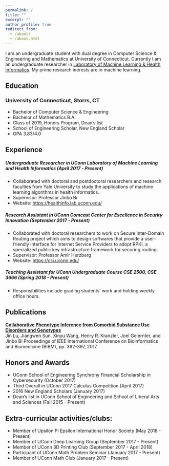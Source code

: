 ```yaml
---
permalink: /
title: ""
excerpt: ""
author_profile: true
redirect_from: 
  - /about/
  - /about.html
---
```



I am an undergraduate student with dual degree in Computer Science & Engineering and Mathematics at University of Connecticut. Currently I am an undergraduate researcher in [Laboratory of Machine Learning & Health Informatics](https://healthinfo.lab.uconn.edu/). My prime research inerests are in machine learning.

## Education
### University of Connecticut, Storrs, CT
   * Bachelor of Computer Science & Engineering
   * Bachelor of Mathematics B.A.
   * Class of 2019, Honors Program, Dean’s list
   * School of Engineering Scholar, New England Scholar
   * GPA 3.83/4.0


## Experience
##### Undergraduate Researcher in UConn Laboratory of Machine Learning and Health Informatics (April 2017 - Present)
* Collaborated with doctoral and postdoctoral researchers and research faculties from Yale
University to study the applications of machine learning algorithms in health informatics.
* Supervisor: Professor Jinbo Bi
* Website: https://healthinfo.lab.uconn.edu/

##### Research Assistant in UConn Comcast Center for Excellence in Security Innovation (September 2017 - Present)
* Collaborated with doctoral researchers to work on Secure Inter-Domain Routing project which
aims to design softwares that provide a user-friendly interface for Internet Service Providers to
adopt RPKI, a specialized public key infrastructure framework for securing routing.
* Supervisor: Professor Amir Herzberg
* Website: https://csi.uconn.edu/

##### Teaching Assistant for UConn Undergraduate Course CSE 2500, CSE 3666 (Spring 2018 - Present)
* Responsibilities include grading students’ work and holding weekly office hours.

## Publications
__[Collaborative Phenotype Inference from Comorbid Substance Use Disorders and Genotypes](http://www.engr.uconn.edu/~jinbo/doc/BIBM2017_phenotypeImputation.pdf)__  
Jin Lu, Jiangwen Sun, Xinyu Wang, Henry R. Kranzler, Joel Gelernter, and Jinbo Bi 
Proceedings of IEEE International Conference on Bioinformatics and Biomedicine (BIBM), pp. 392-397, 2017.

## Honors and Awards
* UConn School of Engineering Synchrony Financial Scholarship in Cybersecurity (October 2017)
* Third Overall in UConn 2017 Calculus Competition (April 2017)
* 2016 New England Scholars (January 2017)
* Dean’s list in UConn School of Engineering and School of Liberal Arts and Sciences (Fall 2015 - Present)

## Extra-curricular activities/clubs:
* Member of Upsilon Pi Epsilon International Honor Society (May 2018 - Present)
* Member of UConn Deep Learning Group (September 2017 - Present)
* Member of UConn 3D Printing Club (September 2017 - April 2018)
* Participant of UConn Math Problem Seminar (January 2017 - Present)
* Member of UConn Math Club (January 2017 - Present)
